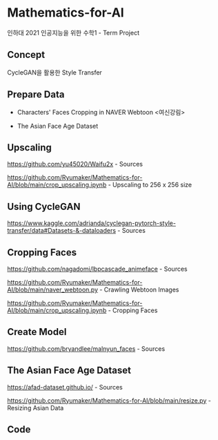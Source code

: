 # Mathematics-for-AI
인하대 2021 인공지능을 위한 수학1 - Term Project

## Concept
CycleGAN을 활용한 Style Transfer

## Prepare Data
- Characters' Faces Cropping in NAVER Webtoon <여신강림>

- The Asian Face Age Dataset

## Upscaling
https://github.com/yu45020/Waifu2x - Sources

https://github.com/Ryumaker/Mathematics-for-AI/blob/main/crop_upscaling.ipynb - Upscaling to 256 x 256 size

## Using CycleGAN
https://www.kaggle.com/adrianda/cyclegan-pytorch-style-transfer/data#Datasets-&-dataloaders - Sources

## Cropping Faces
https://github.com/nagadomi/lbpcascade_animeface - Sources

https://github.com/Ryumaker/Mathematics-for-AI/blob/main/naver_webtoon.py - Crawling Webtoon Images

https://github.com/Ryumaker/Mathematics-for-AI/blob/main/crop_upscaling.ipynb - Cropping Faces
  
## Create Model
https://github.com/bryandlee/malnyun_faces - Sources

## The Asian Face Age Dataset
https://afad-dataset.github.io/ - Sources

https://github.com/Ryumaker/Mathematics-for-AI/blob/main/resize.py - Resizing Asian Data 

## Code 
